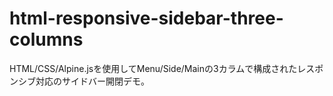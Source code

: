 # html-responsive-sidebar-three-columns
HTML/CSS/Alpine.jsを使用してMenu/Side/Mainの3カラムで構成されたレスポンシブ対応のサイドバー開閉デモ。
